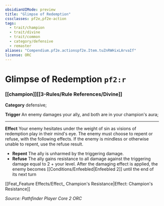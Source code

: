 ```yaml
---
obsidianUIMode: preview
title: "Glimpse of Redemption"
cssclasses: pf2e,pf2e-action
tags:
  - trait/champion
  - trait/divine
  - trait/common
  - category/defensive
  - remaster
aliases: "Compendium.pf2e.actionspf2e.Item.tuZnRWHixLArvaIf"
license: ORC
---
```

# Glimpse of Redemption `pf2:r`

### [[champion]][[3-Rules/Rule References/Divine]]

**Category** defensive; 




**Trigger** An enemy damages your ally, and both are in your champion's aura;

* * *

**Effect** Your enemy hesitates under the weight of sin as visions of redemption play in their mind's eye. The enemy must choose to repent or refuse, with the following effects. If the enemy is mindless or otherwise unable to repent, use the refuse result.

*   **Repent** The ally is unharmed by the triggering damage.
*   **Refuse** The ally gains resistance to all damage against the triggering damage equal to 2 + your level. After the damaging effect is applied, the enemy becomes [[Conditions/Enfeebled|Enfeebled 2]] until the end of its next turn
    

[[Feat_Feature Effects/Effect_ Champion's Resistance|Effect: Champion's Resistance]]

*Source: Pathfinder Player Core 2*
*ORC*